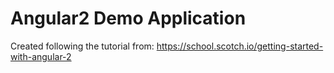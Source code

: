 # Angular2 Demo Application

Created following the tutorial from: https://school.scotch.io/getting-started-with-angular-2
